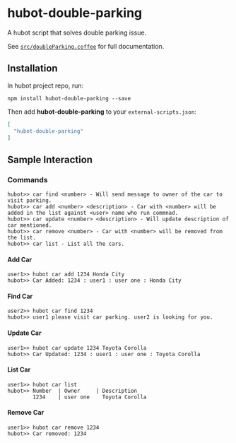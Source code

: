 # hubot-double-parking

A hubot script that solves double parking issue.

See [`src/doubleParking.coffee`](src/doubleParking.coffee) for full documentation.

## Installation

In hubot project repo, run:

`npm install hubot-double-parking --save`

Then add **hubot-double-parking** to your `external-scripts.json`:

```json
[
  "hubot-double-parking"
]
```

## Sample Interaction

### Commands

```
hubot>> car find <number> - Will send message to owner of the car to visit parking.
hubot>> car add <number> <description> - Car with <number> will be added in the list against <user> name who run commnad.
hubot>> car update <number> <description> - Will update description of car mentioned.
hubot>> car remove <number> - Car with <number> will be removed from the list.
hubot>> car list - List all the cars.

```

#### Add Car
```
user1>> hubot car add 1234 Honda City
hubot>> Car Added: 1234 : user1 : user one : Honda City
```

#### Find Car
```
user2>> hubot car find 1234
hubot>> user1 please visit car parking. user2 is looking for you.
```

#### Update Car
```
user1>> hubot car update 1234 Toyota Corolla
hubot>> Car Updated: 1234 : user1 : user one : Toyota Corolla
```

#### List Car
```
user1>> hubot car list
hubot>> Number	| Owner		| Description
		1234 	| user one 	  Toyota Corolla
```

#### Remove Car
```
user1>> hubot car remove 1234
hubot>> Car removed: 1234
```